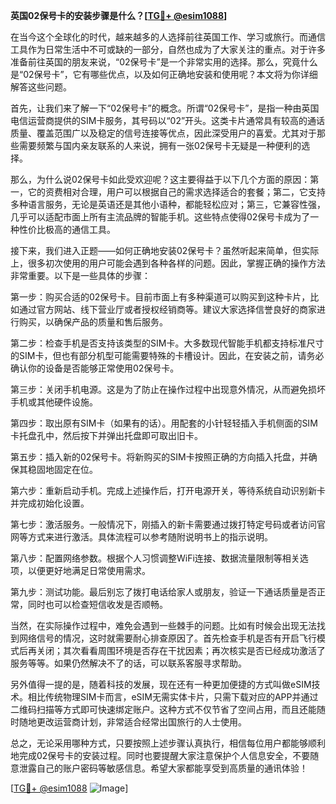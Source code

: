 **英国02保号卡的安装步骤是什么？[[TG💪+ @esim1088](https://t.me/s/esim1088)]**

在当今这个全球化的时代，越来越多的人选择前往英国工作、学习或旅行。而通信工具作为日常生活中不可或缺的一部分，自然也成为了大家关注的重点。对于许多准备前往英国的朋友来说，“02保号卡”是一个非常实用的选择。那么，究竟什么是“02保号卡”，它有哪些优点，以及如何正确地安装和使用呢？本文将为你详细解答这些问题。

首先，让我们来了解一下“02保号卡”的概念。所谓“02保号卡”，是指一种由英国电信运营商提供的SIM卡服务，其号码以“02”开头。这类卡片通常具有较高的通话质量、覆盖范围广以及稳定的信号连接等优点，因此深受用户的喜爱。尤其对于那些需要频繁与国内亲友联系的人来说，拥有一张02保号卡无疑是一种便利的选择。

那么，为什么说02保号卡如此受欢迎呢？这主要得益于以下几个方面的原因：第一，它的资费相对合理，用户可以根据自己的需求选择适合的套餐；第二，它支持多种语言服务，无论是英语还是其他小语种，都能轻松应对；第三，它兼容性强，几乎可以适配市面上所有主流品牌的智能手机。这些特点使得02保号卡成为了一种性价比极高的通信工具。

接下来，我们进入正题——如何正确地安装02保号卡？虽然听起来简单，但实际上，很多初次使用的用户可能会遇到各种各样的问题。因此，掌握正确的操作方法非常重要。以下是一些具体的步骤：

第一步：购买合适的02保号卡。目前市面上有多种渠道可以购买到这种卡片，比如通过官方网站、线下营业厅或者授权经销商等。建议大家选择信誉良好的商家进行购买，以确保产品的质量和售后服务。

第二步：检查手机是否支持该类型的SIM卡。大多数现代智能手机都支持标准尺寸的SIM卡，但也有部分机型可能需要特殊的卡槽设计。因此，在安装之前，请务必确认你的设备是否能够正常使用02保号卡。

第三步：关闭手机电源。这是为了防止在操作过程中出现意外情况，从而避免损坏手机或其他硬件设施。

第四步：取出原有SIM卡（如果有的话）。用配套的小针轻轻插入手机侧面的SIM卡托盘孔中，然后按下并弹出托盘即可取出旧卡。

第五步：插入新的02保号卡。将新购买的SIM卡按照正确的方向插入托盘，并确保其稳固地固定在位。

第六步：重新启动手机。完成上述操作后，打开电源开关，等待系统自动识别新卡并完成初始化设置。

第七步：激活服务。一般情况下，刚插入的新卡需要通过拨打特定号码或者访问官网等方式来进行激活。具体流程可以参考随附说明书上的指示说明。

第八步：配置网络参数。根据个人习惯调整WiFi连接、数据流量限制等相关选项，以便更好地满足日常使用需求。

第九步：测试功能。最后别忘了拨打电话给家人或朋友，验证一下通话质量是否正常，同时也可以检查短信收发是否顺畅。

当然，在实际操作过程中，难免会遇到一些棘手的问题。比如有时候会出现无法找到网络信号的情况，这时就需要耐心排查原因了。首先检查手机是否有开启飞行模式后再关闭；其次看看周围环境是否存在干扰因素；再次核实是否已经成功激活了服务等等。如果仍然解决不了的话，可以联系客服寻求帮助。

另外值得一提的是，随着科技的发展，现在还有一种更加便捷的方式叫做eSIM技术。相比传统物理SIM卡而言，eSIM无需实体卡片，只需下载对应的APP并通过二维码扫描等方式即可快速绑定账户。这种方式不仅节省了空间占用，而且还能随时随地更改运营商计划，非常适合经常出国旅行的人士使用。

总之，无论采用哪种方式，只要按照上述步骤认真执行，相信每位用户都能够顺利地完成02保号卡的安装过程。同时也要提醒大家注意保护个人信息安全，不要随意泄露自己的账户密码等敏感信息。希望大家都能享受到高质量的通讯体验！

[[TG💪+ @esim1088](https://t.me/s/esim1088) ![Image](https://i.postimg.cc/4NQfJmqS/Snipaste-2025-05-13-00-14-12.png)]